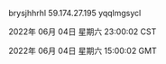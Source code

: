 brysjhhrhl 59.174.27.195 yqqlmgsycl

2022年 06月 04日 星期六 23:00:02 CST

2022年 06月 04日 星期六 15:00:02 GMT
